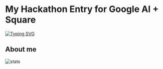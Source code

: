 # My Hackathon Entry for Google AI + Square

[![Typing SVG](https://readme-typing-svg.demolab.com?font=Courgette&size=36&pause=2000&color=F700A3&center=true&width=900&height=75&lines=Hackathon+entry+for+Google+AI+%2B+Square)](https://git.io/typing-svg)

## About me

![stats](http://github-profile-summary-cards.vercel.app/api/cards/profile-details?username=iNeedHelpX&theme=aura)
